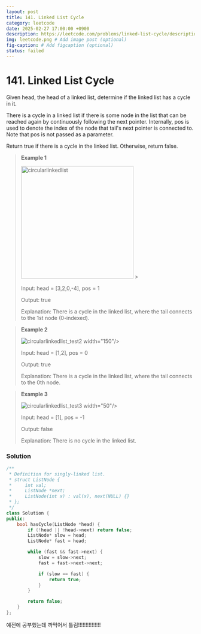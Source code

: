 ```yaml
---
layout: post
title: 141. Linked List Cycle
category: leetcode
date: 2025-02-27 17:00:00 +0900
description: https://leetcode.com/problems/linked-list-cycle/description/?envType=study-plan-v2&envId=top-interview-150
img: leetcode.png # Add image post (optional)
fig-caption: # Add figcaption (optional)
status: failed
---
```


# 141. Linked List Cycle

Given head, the head of a linked list, determine if the linked list has a cycle in it.

There is a cycle in a linked list if there is some node in the list that can be reached again by continuously following the next pointer. Internally, pos is used to denote the index of the node that tail's next pointer is connected to. Note that pos is not passed as a parameter.

Return true if there is a cycle in the linked list. Otherwise, return false.

 

> **Example 1**
> 
> <img src="/circularlinkedlist.png" alt="circularlinkedlist" width="300"/> >
> 
> Input: head = [3,2,0,-4], pos = 1
> 
> Output: true
> 
> Explanation: There is a cycle in the linked list, where the tail connects to the 1st node (0-indexed).

> **Example 2**
> 
> <img src="/circularlinkedlist_test2.png" alt="circularlinkedlist_test2" > width="150"/>
> 
> Input: head = [1,2], pos = 0
> 
> Output: true
> 
> Explanation: There is a cycle in the linked list, where the tail connects to the 0th node.

> **Example 3**
> 
> <img src="/circularlinkedlist_test3.png" alt="circularlinkedlist_test3" > width="50"/>
> 
> Input: head = [1], pos = -1
> 
> Output: false
> 
> Explanation: There is no cycle in the linked list.


### Solution 
```cpp
/**
 * Definition for singly-linked list.
 * struct ListNode {
 *     int val;
 *     ListNode *next;
 *     ListNode(int x) : val(x), next(NULL) {}
 * };
 */
class Solution {
public:
    bool hasCycle(ListNode *head) {
        if (!head || !head->next) return false;
        ListNode* slow = head;
        ListNode* fast = head;

        while (fast && fast->next) { 
            slow = slow->next; 
            fast = fast->next->next; 

            if (slow == fast) { 
                return true;
            }
        }

        return false; 
    }
};
```

예전에 공부했는데 까먹어서 틀림!!!!!!!!!!!!!!!